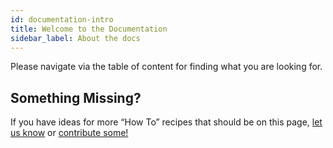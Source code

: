 ```yaml
---
id: documentation-intro
title: Welcome to the Documentation
sidebar_label: About the docs
---
```


Please navigate via the table of content for finding what you are looking for.

## Something Missing?

If you have ideas for more “How To” recipes that should be on this page, [let us know](https://github.com/facebook/create-react-app/issues) or [contribute some!](https://github.com/facebook/create-react-app/edit/master/packages/react-scripts/template/README.md)
